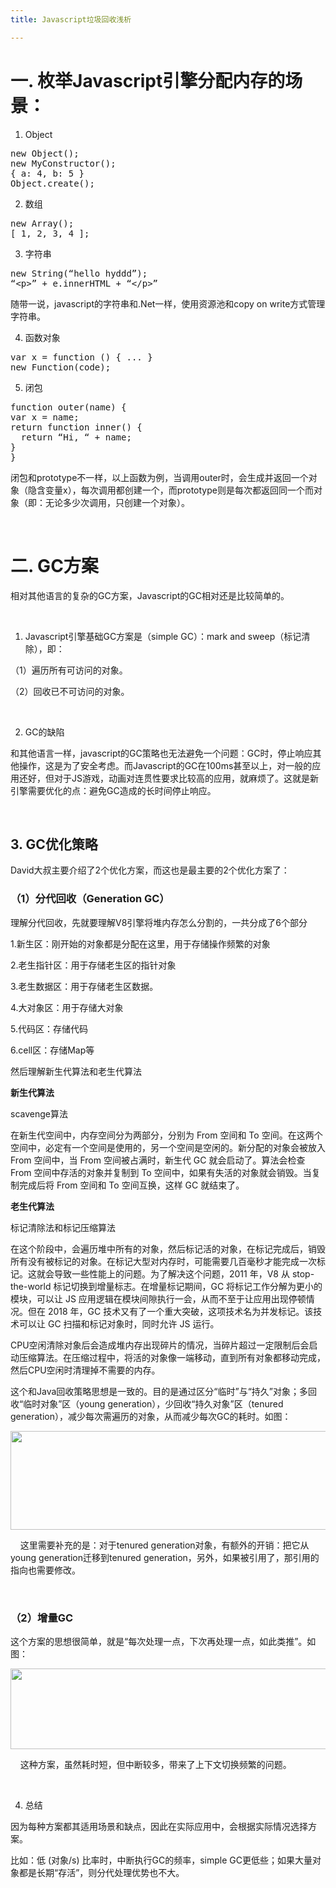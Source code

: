 ```yaml
---
title: Javascript垃圾回收浅析

---
```

# 一. 枚举Javascript引擎分配内存的场景：

1. Object

<pre class="csharpcode"><span class="kwrd">new</span> Object();
<span class="kwrd">new</span> MyConstructor();
{ a: 4, b: 5 }
Object.create();</pre>

2. 数组

<pre class="csharpcode"><span class="kwrd">new</span> Array();
[ 1, 2, 3, 4 ];</pre>

3. 字符串

<pre class="csharpcode"><span class="kwrd">new</span> String(“hello hyddd”);
“&lt;p&gt;” + e.innerHTML + “&lt;/p&gt;”</pre>

随带一说，javascript的字符串和.Net一样，使用资源池和copy on write方式管理字符串。

4. 函数对象

<pre class="csharpcode"><span class="kwrd">var</span> x = <span class="kwrd">function</span> () { ... }
<span class="kwrd">new</span> Function(code);</pre>

5. 闭包

<pre class="csharpcode"><span class="kwrd">function</span> outer(name) {
<span class="kwrd">var</span> x = name;
<span class="kwrd">return</span> <span class="kwrd">function</span> inner() {
  <span class="kwrd">return</span> “Hi, “ + name;
}
}</pre>

闭包和prototype不一样，以上函数为例，当调用outer时，会生成并返回一个对象（隐含变量x），每次调用都创建一个，而prototype则是每次都返回同一个而对象（即：无论多少次调用，只创建一个对象）。

&nbsp;

# 二. GC方案

相对其他语言的复杂的GC方案，Javascript的GC相对还是比较简单的。

&nbsp;

1. Javascript引擎基础GC方案是（simple GC）：mark and sweep（标记清除），即：

（1）遍历所有可访问的对象。

（2）回收已不可访问的对象。

&nbsp;

2. GC的缺陷

和其他语言一样，javascript的GC策略也无法避免一个问题：GC时，停止响应其他操作，这是为了安全考虑。而Javascript的GC在100ms甚至以上，对一般的应用还好，但对于JS游戏，动画对连贯性要求比较高的应用，就麻烦了。这就是新引擎需要优化的点：避免GC造成的长时间停止响应。

&nbsp;

## 3. GC优化策略

David大叔主要介绍了2个优化方案，而这也是最主要的2个优化方案了：

### （1）分代回收（Generation GC）

理解分代回收，先就要理解V8引擎将堆内存怎么分割的，一共分成了6个部分

1.新生区：刚开始的对象都是分配在这里，用于存储操作频繁的对象

2.老生指针区：用于存储老生区的指针对象

3.老生数据区：用于存储老生区数据。

4.大对象区：用于存储大对象

5.代码区：存储代码

6.cell区：存储Map等

然后理解新生代算法和老生代算法

**新生代算法**

scavenge算法

在新生代空间中，内存空间分为两部分，分别为 From 空间和 To 空间。在这两个空间中，必定有一个空间是使用的，另一个空间是空闲的。新分配的对象会被放入 From 空间中，当 From 空间被占满时，新生代 GC 就会启动了。算法会检查 From 空间中存活的对象并复制到 To 空间中，如果有失活的对象就会销毁。当复制完成后将 From 空间和 To 空间互换，这样 GC 就结束了。

**老生代算法**

标记清除法和标记压缩算法

在这个阶段中，会遍历堆中所有的对象，然后标记活的对象，在标记完成后，销毁所有没有被标记的对象。在标记大型对内存时，可能需要几百毫秒才能完成一次标记。这就会导致一些性能上的问题。为了解决这个问题，2011 年，V8 从 stop-the-world 标记切换到增量标志。在增量标记期间，GC 将标记工作分解为更小的模块，可以让 JS 应用逻辑在模块间隙执行一会，从而不至于让应用出现停顿情况。但在 2018 年，GC 技术又有了一个重大突破，这项技术名为并发标记。该技术可以让 GC 扫描和标记对象时，同时允许 JS 运行。

CPU空闲清除对象后会造成堆内存出现碎片的情况，当碎片超过一定限制后会启动压缩算法。在压缩过程中，将活的对象像一端移动，直到所有对象都移动完成，然后CPU空闲时清理掉不需要的内存。

这个和Java回收策略思想是一致的。目的是通过区分“临时”与“持久”对象；多回收“临时对象”区（young generation），少回收“持久对象”区（tenured generation），减少每次需遍历的对象，从而减少每次GC的耗时。如图：


  <img loading="lazy" width="690" height="158" class="alignnone size-full wp-image-4984 shadow" src="https://haomou.oss-cn-beijing.aliyuncs.com/upload/2019/08/img_5d5ca70d12dde.png" data-src="https://haomou.oss-cn-beijing.aliyuncs.com/upload/2019/08/img_5d5ca70d12dde.png?x-oss-process=image/format,webp" alt="" srcset="https://haomou.oss-cn-beijing.aliyuncs.com/upload/2019/08/img_5d5ca70d12dde.png?x-oss-process=image/format,webp 690w, https://haomou.oss-cn-beijing.aliyuncs.com/upload/2019/08/img_5d5ca70d12dde.png?x-oss-process=image/quality,q_50/resize,m_fill,w_300,h_69/format,webp 300w" sizes="(max-width: 690px) 100vw, 690px" />

    这里需要补充的是：对于tenured generation对象，有额外的开销：把它从young generation迁移到tenured generation，另外，如果被引用了，那引用的指向也需要修改。

&nbsp;

### （2）增量GC

这个方案的思想很简单，就是“每次处理一点，下次再处理一点，如此类推”。如图：


  <img loading="lazy" width="680" height="129" class="alignnone size-full wp-image-4985 shadow" src="https://haomou.oss-cn-beijing.aliyuncs.com/upload/2019/08/img_5d5ca71b764a5.png" data-src="https://haomou.oss-cn-beijing.aliyuncs.com/upload/2019/08/img_5d5ca71b764a5.png?x-oss-process=image/format,webp" alt="" srcset="https://haomou.oss-cn-beijing.aliyuncs.com/upload/2019/08/img_5d5ca71b764a5.png?x-oss-process=image/format,webp 680w, https://haomou.oss-cn-beijing.aliyuncs.com/upload/2019/08/img_5d5ca71b764a5.png?x-oss-process=image/quality,q_50/resize,m_fill,w_300,h_57/format,webp 300w" sizes="(max-width: 680px) 100vw, 680px" />

    这种方案，虽然耗时短，但中断较多，带来了上下文切换频繁的问题。

&nbsp;

4. 总结

因为每种方案都其适用场景和缺点，因此在实际应用中，会根据实际情况选择方案。

比如：低 (对象/s) 比率时，中断执行GC的频率，simple GC更低些；如果大量对象都是长期“存活”，则分代处理优势也不大。
